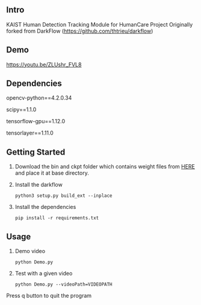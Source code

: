 ## Intro

KAIST Human Detection Tracking Module for HumanCare Project
Originally forked from DarkFlow (https://github.com/thtrieu/darkflow)

## Demo

<https://youtu.be/ZLUshr_FVL8>

## Dependencies

opencv-python==4.2.0.34

scipy==1.1.0

tensorflow-gpu==1.12.0

tensorlayer==1.11.0

## Getting Started

1. Download the bin and ckpt folder which contains weight files from [HERE](https://drive.google.com/drive/folders/1MrRMU1dVP_WLaEqxMGfhB5HPeBwA22Ac?usp=sharing) and place it at base directory.

2. Install the darkflow
    ```
    python3 setup.py build_ext --inplace
    ```

3. Install the dependencies
    ```
    pip install -r requirements.txt
    ```

## Usage

1. Demo video
    ```
    python Demo.py
    ```

2. Test with a given video
   ```
   python Demo.py --videoPath=VIDEOPATH
   ```

Press q button to quit the program

